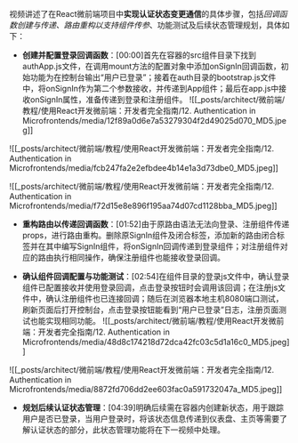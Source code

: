 
视频讲述了在React微前端项目中**实现认证状态变更通信**的具体步骤，包括*回调函数创建与传递、路由重构以支持组件传参*、功能测试及后续状态管理规划，具体如下：


- **创建并配置登录回调函数**：[00:00]首先在容器的src组件目录下找到authApp.js文件，在调用mount方法的配置对象中添加onSignIn回调函数，初始功能为在控制台输出“用户已登录”；接着在auth目录的bootstrap.js文件中，将onSignIn作为第二个参数接收，并传递到App组件；最后在app.js中接收onSignIn属性，准备传递到登录和注册组件。
![[_posts/architect/微前端/教程/使用React开发微前端：开发者完全指南/12. Authentication in Microfrontends/media/12f89a0d6e7a53279304f2d49025d070_MD5.jpeg]]

![[_posts/architect/微前端/教程/使用React开发微前端：开发者完全指南/12. Authentication in Microfrontends/media/fcb247fa2e2efbdee4b14e1a3d73dbe0_MD5.jpeg]]

![[_posts/architect/微前端/教程/使用React开发微前端：开发者完全指南/12. Authentication in Microfrontends/media/f72d15e8e896f195aa74d07cd1128bba_MD5.jpeg]]

- **重构路由以传递回调函数**：[01:52]由于原路由语法无法向登录、注册组件传递props，进行路由重构。删除原SignIn组件及闭合标签，添加新的路由闭合标签并在其中编写SignIn组件，将onSignIn回调传递到登录组件；对注册组件对应的路由执行相同操作，确保注册组件也能接收登录回调。


- **确认组件回调配置与功能测试**：[02:54]在组件目录的登录js文件中，确认登录组件已配置接收并使用登录回调，点击登录按钮时会调用该回调；在注册js文件中，确认注册组件也已连接回调；随后在浏览器本地主机8080端口测试，刷新页面后打开控制台，点击登录按钮能看到“用户已登录”日志，注册页面测试也能实现相同功能。
![[_posts/architect/微前端/教程/使用React开发微前端：开发者完全指南/12. Authentication in Microfrontends/media/48d8c174218d72dca42fc03c5d1a16c0_MD5.jpeg]]

![[_posts/architect/微前端/教程/使用React开发微前端：开发者完全指南/12. Authentication in Microfrontends/media/8872fd706dd2ee603fac0a591732047a_MD5.jpeg]]


- **规划后续认证状态管理**：[04:39]明确后续需在容器内创建新状态，用于跟踪用户是否已登录，当用户登录时，将该状态信息传递到仪表盘、主页等需要了解认证状态的部分，此状态管理功能将在下一视频中处理。